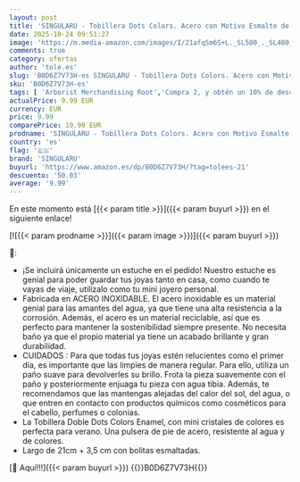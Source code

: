 ```yaml
---
layout: post
title: 'SINGULARU - Tobillera Dots Colors. Acero con Motivo Esmalte de Colores. Largo de 21 cm + 3 5 cm. Joyas para Mujer'
date: 2025-10-24 09:51:27
image: 'https://m.media-amazon.com/images/I/21afqSm6S+L._SL500_._SL400_.jpg'
comments: true
category: ofertas
author: 'tole.es'
slug: 'B0D6Z7V73H-es SINGULARU - Tobillera Dots Colors. Acero con Motivo...'
sku: 'B0D6Z7V73H-es'
tags: [ 'Arborist Merchandising Root','Compra 2, y obtén un 10% de descuento','Compra 2, y obtén un 10% de descuento_JWL','Joyería & Relojes','Joyería para mujer','Moda','Moda Mujer','Self Service','Special Features Stores','Tobilleras para mujer','Top Brands Fashion Selection','c8538d25-3af9-48d3-aeff-5f3ce5572a36_0','c8538d25-3af9-48d3-aeff-5f3ce5572a36_2101','c8538d25-3af9-48d3-aeff-5f3ce5572a36_2201','c8538d25-3af9-48d3-aeff-5f3ce5572a36_6301','singularu','🇪🇸', ]
actualPrice: 9.99 EUR
currency: EUR
price: 9.99
comparePrice: 19.99 EUR
prodname: 'SINGULARU - Tobillera Dots Colors. Acero con Motivo Esmalte de Colores. Largo de 21 cm + 3 5 cm. Joyas para Mujer'
country: 'es'
flag: '🇪🇸'
brand: 'SINGULARU'
buyurl: 'https://www.amazon.es/dp/B0D6Z7V73H/?tag=tolees-21'
descuento: '50.03'
average: '9.99'
---
```


En este momento está [{{< param title >}}]({{< param buyurl >}}) en el siguiente enlace!

[![{{< param prodname >}}]({{< param image >}})]({{< param buyurl >}})

🔎:

- ¡Se incluirá únicamente un estuche en el pedido! Nuestro estuche es genial para poder guardar tus joyas tanto en casa, como cuando te vayas de viaje, utilízalo como tu mini joyero personal.
- Fabricada en ACERO INOXIDABLE. El acero inoxidable es un material genial para las amantes del agua, ya que tiene una alta resistencia a la corrosión. Además, el acero es un material reciclable, así que es perfecto para mantener la sostenibilidad siempre presente. No necesita baño ya que el propio material ya tiene un acabado brillante y gran durabilidad.
- CUIDADOS : Para que todas tus joyas estén relucientes como el primer día, es importante que las limpies de manera regular. Para ello, utiliza un paño suave para devolverles su brillo. Frota la pieza suavemente con el paño y posteriormente enjuaga tu pieza con agua tibia. Además, te recomendamos que las mantengas alejadas del calor del sol, del agua, o que entren en contacto con productos químicos como cosméticos para el cabello, perfumes o colonias.
- La Tobillera Doble Dots Colors Enamel, con mini cristales de colores es perfecta para verano. Una pulsera de pie de acero, resistente al agua y de colores.
- Largo de 21cm + 3,5 cm con bolitas esmaltadas.

[🛒 Aquí!!!]({{< param buyurl >}})
{{<world>}}B0D6Z7V73H{{</world>}}
